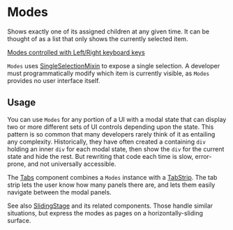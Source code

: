 # Modes

Shows exactly one of its assigned children at any given time. It can be thought of as a list that only shows the currently selected item.

[Modes controlled with Left/Right keyboard keys](/demos/modesWithKeyboard.html)

`Modes` uses [SingleSelectionMixin](SingleSelectionMixin) to expose a single selection. A developer must programmatically modify which item is currently visible, as `Modes` provides no user interface itself.


## Usage

You can use `Modes` for any portion of a UI with a modal state that can display two or more different sets of UI controls depending upon the state. This pattern is so common that many developers rarely think of it as entailing any complexity. Historically, they have often created a containing `div` holding an inner `div` for each modal state, then show the `div` for the current state and hide the rest. But rewriting that code each time is slow, error-prone, and not universally accessible.

The [Tabs](Tabs) component combines a `Modes` instance with a [TabStrip](TabStrip). The tab strip lets the user know how many panels there are, and lets them easily navigate between the modal panels.

See also [SlidingStage](SlidingStage) and its related components. Those handle similar situations, but express the modes as pages on a horizontally-sliding surface.
